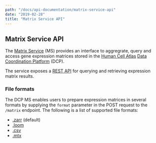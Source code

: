 ```yaml
---
path: "/docs/api-documentation/matrix-service-api"
date: "2019-02-28"
title: "Matrix Service API"
---
```


## Matrix Service API

The [Matrix Service](https://github.com/HumanCellAtlas/matrix-service) (MS) provides an interface to aggregrate, query and access gene expression matrices stored in the
[Human Cell Atlas](/) [Data Coordination
Platform](https://www.humancellatlas.org/data-sharing) (DCP). 
 
The service exposes a [REST API](https://matrix.staging.data.humancellatlas.org) for querying and retrieving
expression matrix results.

### File formats

The DCP MS enables users to prepare expression matrices in several formats by supplying the `format` parameter in the
POST request to the `/matrix` endpoint. The following is a list of supported file formats:

- [.zarr](https://zarr.readthedocs.io/en/stable/) (default)
- [.loom](http://loompy.org/)
- [.csv](https://en.wikipedia.org/wiki/Comma-separated_values)
- [.mtx](https://math.nist.gov/MatrixMarket/formats.html)
